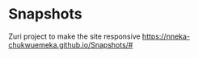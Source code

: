 # Snapshots
Zuri project to make the site responsive
https://nneka-chukwuemeka.github.io/Snapshots/#
